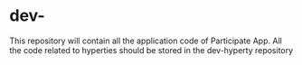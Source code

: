 # dev-
This repository will contain all the application code of Participate App. All the code related to hyperties should be stored in the dev-hyperty repository
